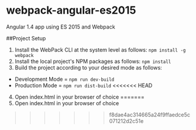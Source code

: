 # webpack-angular-es2015
Angular 1.4 app using ES 2015 and Webpack

##Project Setup
1. Install the WebPack CLI at the system level as follows:
  `npm install -g webpack`
2. Install the local project's NPM packages as follows:
  `npm install`
3. Build the project according to your desired mode as follows:
  * Development Mode = `npm run dev-build`
  * Production Mode = `npm run dist-build`
<<<<<<< HEAD
4. Open index.html in your browser of choice
=======
4. Open index.html in your browser of choice
>>>>>>> f8dae4ac314665a24f9ffaedce5c071212d2c51e
